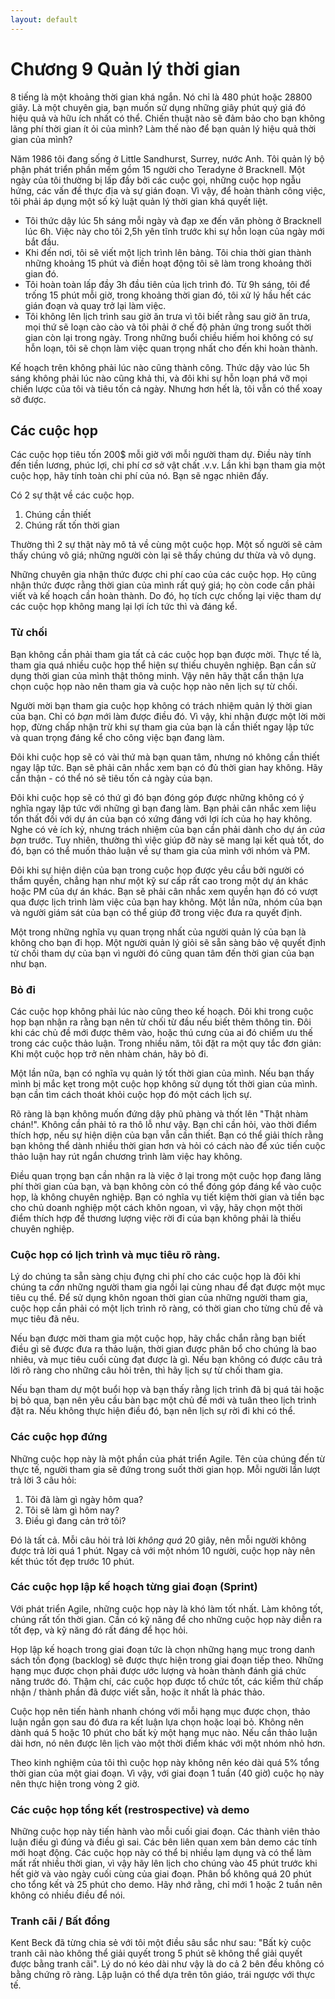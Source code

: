 ```yaml
---
layout: default
---
```


# Chương 9 Quản lý thời gian

8 tiếng là một khoảng thời gian khá ngắn. Nó chỉ là 480 phút hoặc 28800 giây. Là một chuyên gia, bạn muốn sử dụng những giây phút quý giá đó hiệu quả và hữu ích nhất có thể. Chiến thuật nào sẽ đảm bảo cho bạn không lãng phí thời gian ít ỏi của mình? Làm thế nào để bạn quản lý hiệu quả thời gian của mình? 

Năm 1986 tôi đang sống ở Little Sandhurst, Surrey, nước Anh. Tôi quản lý bộ phận phát triển phần mềm gồm 15 người cho Teradyne ở Bracknell. Một ngày của tôi thường bị lấp đầy bởi các cuộc gọi, những cuộc họp ngẫu hứng, các vấn đề thực địa và sự gián đoạn. Vì vậy, để hoàn thành công việc, tôi phải áp dụng một số kỷ luật quản lý thời gian khá quyết liệt.

- Tôi thức dậy lúc 5h sáng mỗi ngày và đạp xe đến văn phòng ở Bracknell lúc 6h. Việc này cho tôi 2,5h yên tĩnh trước khi sự hỗn loạn của ngày mới bắt đầu.
- Khi đến nơi, tôi sẽ viết một lịch trình lên bảng. Tôi chia thời gian thành những khoảng 15 phút và điền hoạt động tôi sẽ làm trong khoảng thời gian đó.
- Tôi hoàn toàn lấp đầy 3h đầu tiên của lịch trình đó. Từ 9h sáng, tôi để trống 15 phút mỗi giờ, trong khoảng thời gian đó, tôi xử lý hầu hết các gián đoạn và quay trở lại làm việc.
- Tôi không lên lịch trình sau giờ ăn trưa vì tôi biết rằng sau giờ ăn trưa, mọi thứ sẽ loạn cào cào và tôi phải ở chế độ phản ứng trong suốt thời gian còn lại trong ngày. Trong những buổi chiều hiếm hoi không có sự hỗn loạn, tôi sẽ chọn làm việc quan trọng nhất cho đến khi hoàn thành.

Kế hoạch trên không phải lúc nào cũng thành công. Thức dậy vào lúc 5h sáng không phải lúc nào cũng khả thi, và đôi khi sự hỗn loạn phá vỡ mọi chiến lược của tôi và tiêu tốn cả ngày. Nhưng hơn hết là, tôi vẫn có thể xoay sở được.

## Các cuộc họp

Các cuộc họp tiêu tốn 200$ mỗi giờ với mỗi người tham dự. Điều này tính đến tiền lương, phúc lợi, chi phí cơ sở vật chất .v.v. Lần khi bạn tham gia một cuộc họp, hãy tính toàn chi phí của nó. Bạn sẽ ngạc nhiên đấy.

Có 2 sự thật về các cuộc họp.

1. Chúng cần thiết
2. Chúng rất tốn thời gian

Thường thì 2 sự thật này mô tả về cùng một cuộc họp. Một số người sẽ cảm thấy chúng vô giá; những người còn lại sẽ thấy chúng dư thừa và vô dụng.

Những chuyên gia nhận thức được chi phí cao của các cuộc họp. Họ cũng nhận thức được rằng thời gian của mình rất quý giá; họ còn code cần phải viết và kế hoạch cần hoàn thành. Do đó, họ tích cực chống lại việc tham dự các cuộc họp không mang lại lợi ích tức thì và đáng kể.

### Từ chối

Bạn không cần phải tham gia tất cả các cuộc họp bạn được mời. Thực tế là, tham gia quá nhiều cuộc họp thể hiện sự thiếu chuyên nghiệp. Bạn cần sử dụng thời gian của mình thật thông minh. Vậy nên hãy thật cẩn thận lựa chọn cuộc họp nào nên tham gia và cuộc họp nào nên lịch sự từ chối.

Người mời bạn tham gia cuộc họp không có trách nhiệm quản lý thời gian của bạn. Chỉ có _bạn_ mới làm được điều đó. Vì vậy, khi nhận được một lời mời họp, đừng chấp nhận trừ khi sự tham gia của bạn là cần thiết ngay lập tức và quan trọng đáng kể cho công việc bạn đang làm.

Đôi khi cuộc họp sẽ có vài thứ mà bạn quan tâm, nhưng nó không cần thiết ngay lập tức. Bạn sẽ phải cân nhắc xem bạn có đủ thời gian hay không. Hãy cẩn thận - có thể nó sẽ tiêu tốn cả ngày của bạn.

Đôi khi cuộc họp sẽ có thứ gì đó bạn đóng góp được những không có ý nghĩa ngay lập tức với những gì bạn đang làm. Bạn phải cân nhắc xem liệu tổn thất đối với dự án của bạn có xứng đáng với lợi ích của họ hay không. Nghe có vẻ ích kỷ, nhưng trách nhiệm của bạn cần phải dành cho dự án _của bạn_ trước. Tuy nhiên, thường thì việc giúp đỡ này sẽ mang lại kết quả tốt, do đó, bạn có thể muốn thảo luận về sự tham gia của mình với nhóm và PM.

Đôi khi sự hiện diện của bạn trong cuộc họp được yêu cầu bởi người có thẩm quyền, chẳng hạn như một kỹ sư cấp rất cao trong một dự án khác hoặc PM của dự án khác. Bạn sẽ phải cân nhắc xem quyền hạn đó có vượt qua được lịch trình làm việc của bạn hay không. Một lần nữa, nhóm của bạn và người giám sát của bạn có thể giúp đỡ trong việc đưa ra quyết định.

Một trong những nghĩa vụ quan trọng nhất của người quản lý của bạn là không cho bạn đi họp. Một người quản lý giỏi sẽ sẵn sàng bảo vệ quyết định từ chối tham dự của bạn vì người đó cũng quan tâm đến thời gian của bạn như bạn.

### Bỏ đi

Các cuộc họp không phải lúc nào cũng theo kế hoạch. Đôi khi trong cuộc họp bạn nhận ra rằng bạn nên từ chối từ đầu nếu biết thêm thông tin. Đôi khi các chủ đề mới được thêm vào, hoặc thú cưng của ai đó chiếm ưu thế trong các cuộc thảo luận. Trong nhiều năm, tôi đặt ra một quy tắc đơn giản: Khi một cuộc họp trở nên nhàm chán, hãy bỏ đi.

Một lần nữa, bạn có nghĩa vụ quản lý tốt thời gian của mình. Nếu bạn thấy mình bị mắc kẹt trong một cuộc họp không sử dụng tốt thời gian của mình. bạn cần tìm cách thoát khỏi cuộc họp đó một cách lịch sự.

Rõ ràng là bạn không muốn đứng dậy phũ phàng và thốt lên "Thật nhàm chán!". Không cần phải tỏ ra thô lỗ như vậy. Bạn chỉ cần hỏi, vào thời điểm thích hợp, nếu sự hiện diện của bạn vẫn cần thiết. Bạn có thể giải thích rằng bạn không thể dành nhiều thời gian hơn và hỏi có cách nào để xúc tiến cuộc thảo luận hay rút ngắn chương trình làm việc hay không.

Điều quan trọng bạn cần nhận ra là việc ở lại trong một cuộc họp đang lãng phí thời gian của bạn, và bạn không còn có thể đóng góp đáng kể vào cuộc họp, là không chuyên nghiệp. Bạn có nghĩa vụ tiết kiệm thời gian và tiền bạc cho chủ doanh nghiệp một cách khôn ngoan, vì vậy, hãy chọn một thời điểm thích hợp để thương lượng việc rời đi của bạn không phải là thiếu chuyên nghiệp.

### Cuộc họp có lịch trình và mục tiêu rõ ràng.

Lý do chúng ta sẵn sàng chịu đựng chi phí cho các cuộc họp là đôi khi chúng ta _cần_ những người tham gia ngồi lại cùng nhau để đạt được một mục tiêu cụ thể. Để sử dụng khôn ngoan thời gian của những người tham gia, cuộc họp cần phải có một lịch trình rõ ràng, có thời gian cho từng chủ đề và mục tiêu đã nêu.

Nếu bạn được mời tham gia một cuộc họp, hãy chắc chắn rằng bạn biết điều gì sẽ được đưa ra thảo luận, thời gian được phân bổ cho chúng là bao nhiêu, và mục tiêu cuối cùng đạt được là gì. Nếu bạn không có được câu trả lời rõ ràng cho những câu hỏi trên, thì hãy lịch sự từ chối tham gia.

Nếu bạn tham dự một buổi họp và bạn thấy rằng lịch trình đã bị quá tải hoặc bị bỏ qua, bạn nên yêu cầu bàn bạc một chủ đề mới và tuân theo lịch trình đặt ra. Nếu không thực hiện điều đó, bạn nên lịch sự rời đi khi có thể.

### Các cuộc họp đứng

Những cuộc họp này là một phần của phát triển Agile. Tên của chúng đến từ thực tế, người tham gia sẽ đứng trong suốt thời gian họp. Mỗi người lần lượt trả lời 3 câu hỏi:
1. Tôi đã làm gì ngày hôm qua?
2. Tôi sẽ làm gì hôm nay?
3. Điều gì đang cản trở tôi? 

Đó là tất cả. Mỗi câu hỏi trả lời _không quá_ 20 giây, nên mỗi người không được trả lời quá 1 phút. Ngay cả với một nhóm 10 người, cuộc họp này nên kết thúc tốt đẹp trước 10 phút.

### Các cuộc họp lập kế hoạch từng giai đoạn (Sprint)

Với phát triển Agile, những cuộc họp này là khó làm tốt nhất. Làm không tốt, chúng rất tốn thời gian. Cần có kỹ năng để cho những cuộc họp này diễn ra tốt đẹp, và kỹ năng đó rất đáng để học hỏi.

Họp lập kế hoạch trong giai đoạn tức là chọn những hạng mục trong danh sách tồn đọng (backlog) sẽ được thực hiện trong giai đoạn tiếp theo. Những hạng mục được chọn phải được ước lượng và hoàn thành đánh giá chức năng trước đó. Thậm chí, các cuộc họp được tổ chức tốt, các kiểm thử chấp nhận / thành phần đã được viết sẵn, hoặc ít nhất là phác thảo.

Cuộc họp nên tiến hành nhanh chóng với mỗi hạng mục được chọn, thảo luận ngắn gọn sau đó đưa ra kết luận lựa chọn hoặc loại bỏ. Không nên dành quá 5 hoặc 10 phút cho bất kỳ một hạng mục nào. Nếu cần thảo luận dài hơn, nó nên được lên lịch vào một thời điểm khác với một nhóm nhỏ hơn.

Theo kinh nghiệm của tôi thì cuộc họp này không nên kéo dài quá 5% tổng thời gian của một giai đoạn. Vì vậy, với giai đoạn 1 tuần (40 giờ) cuộc họ này nên thực hiện trong vòng 2 giờ.

### Các cuộc họp tổng kết (restrospective) và demo

Những cuộc họp này tiến hành vào mỗi cuối giai đoạn. Các thành viên thảo luận điều gì đúng và điều gì sai. Các bên liên quan xem bản demo các tính mới hoạt động. Các cuộc họp này có thể bị nhiều lạm dụng và có thể làm mất rất nhiều thời gian, vì vậy hãy lên lịch cho chúng vào 45 phút trước khi hết giờ và vào ngày cuối cùng của giai đoạn. Phân bổ không quá 20 phút cho tổng kết và 25 phút cho demo. Hãy nhớ rằng, chỉ mới 1 hoặc 2 tuần nên không có nhiều điều để nói. 

### Tranh cãi / Bất đồng

Kent Beck đã từng chia sẻ với tôi một điều sâu sắc như sau: "Bất kỳ cuộc tranh cãi nào không thể giải quyết trong 5 phút sẽ không thể giải quyết được bằng tranh cãi". Lý do nó kéo dài như vậy là do cả 2 bên đều không có bằng chứng rõ ràng. Lập luận có thể dựa trên tôn giáo, trái ngược với thực tế.
